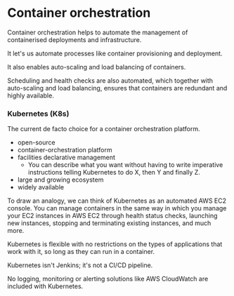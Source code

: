 # Container orchestration

Container orchestration helps to automate the management of containerised deployments and infrastructure.

It let's us automate processes like container provisioning and deployment.

It also enables auto-scaling and load balancing of containers.

Scheduling and health checks are also automated, which together with auto-scaling and load balancing, ensures that containers are redundant and highly available. 

### Kubernetes (K8s)

The current de facto choice for a container orchestration platform.

- open-source
- container-orchestration platform
- facilities declarative management
  - You can describe what you want without having to write imperative instructions telling Kubernetes to do X, then Y and finally Z. 
- large and growing ecosystem
- widely available 

To draw an analogy, we can think of Kubernetes as an automated AWS EC2 console. You can manage containers in the same way in which you manage your EC2 instances in AWS EC2 through health status checks, launching new instances, stopping and terminating existing instances, and much more.

Kubernetes is flexible with no restrictions on the types of applications that work with it, so long as they can run in a container.

Kubernetes isn't Jenkins; it's not a CI/CD pipeline.

No logging, monitoring or alerting solutions like AWS CloudWatch are included with Kubernetes.

